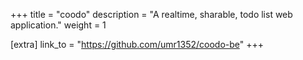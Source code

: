 +++
title = "coodo"
description = "A realtime, sharable, todo list web application."
weight = 1

[extra]
link_to = "https://github.com/umr1352/coodo-be"
+++